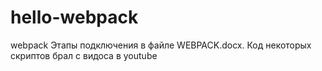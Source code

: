# hello-webpack
webpack
Этапы подключения в файле WEBPACK.docx. Код некоторых скриптов брал с видоса в youtube
